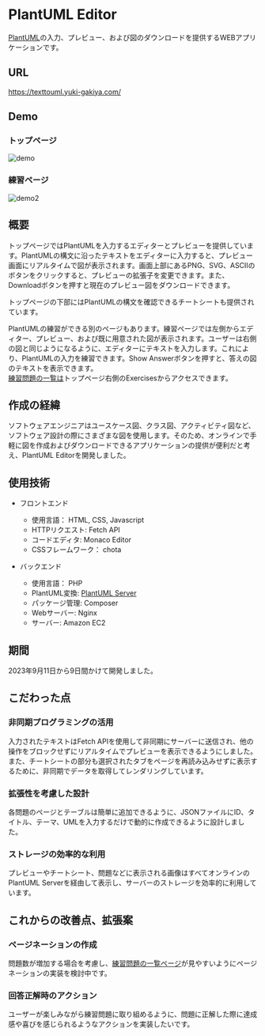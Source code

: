 # PlantUML Editor
[PlantUML](https://plantuml.com/ja/)の入力、プレビュー、および図のダウンロードを提供するWEBアプリケーションです。

## URL
https://texttouml.yuki-gakiya.com/

## Demo
### トップページ
![demo](https://github.com/AkinoJoey/PlantUMLServer/assets/124570638/cb6d4197-fa5f-44d4-81e4-968515e196d2)

### 練習ページ
![demo2](https://github.com/AkinoJoey/PlantUMLServer/assets/124570638/42d4ffab-3a75-4d83-9351-8cf5c29e0eee)

## 概要
トップページではPlantUMLを入力するエディターとプレビューを提供しています。PlantUMLの構文に沿ったテキストをエディターに入力すると、プレビュー画面にリアルタイムで図が表示されます。画面上部にあるPNG、SVG、ASCIIのボタンをクリックすると、プレビューの拡張子を変更できます。また、Downloadボタンを押すと現在のプレビュー図をダウンロードできます。

トップページの下部にはPlantUMLの構文を確認できるチートシートも提供されています。

PlantUMLの練習ができる別のページもあります。練習ページでは左側からエディター、プレビュー、および既に用意された図が表示されます。ユーザーは右側の図と同じようになるように、エディターにテキストを入力します。これにより、PlantUMLの入力を練習できます。Show Answerボタンを押すと、答えの図のテキストを表示できます。  
[練習問題の一覧は](https://texttouml.yuki-gakiya.com/Pages/problems.php)トップページ右側のExercisesからアクセスできます。

## 作成の経緯
ソフトウェアエンジニアはユースケース図、クラス図、アクティビティ図など、ソフトウェア設計の際にさまざまな図を使用します。そのため、オンラインで手軽に図を作成およびダウンロードできるアプリケーションの提供が便利だと考え、PlantUML Editorを開発しました。
## 使用技術
- フロントエンド
  - 使用言語： HTML, CSS, Javascript
  - HTTPリクエスト: Fetch API
  - コードエディタ: Monaco Editor
  - CSSフレームワーク： chota

- バックエンド
  - 使用言語： PHP
  - PlantUML変換: [PlantUML Server](https://plantuml.com/server)
  - パッケージ管理: Composer
  - Webサーバー: Nginx
  - サーバー: Amazon EC2

## 期間
2023年9月11日から9日間かけて開発しました。

## こだわった点
### 非同期プログラミングの活用
入力されたテキストはFetch APIを使用して非同期にサーバーに送信され、他の操作をブロックせずにリアルタイムでプレビューを表示できるようにしました。また、チートシートの部分も選択されたタブをページを再読み込みせずに表示するために、非同期でデータを取得してレンダリングしています。
### 拡張性を考慮した設計
各問題のページとテーブルは簡単に追加できるように、JSONファイルにID、タイトル、テーマ、UMLを入力するだけで動的に作成できるように設計しました。
### ストレージの効率的な利用
プレビューやチートシート、問題などに表示される画像はすべてオンラインのPlantUML Serverを経由して表示し、サーバーのストレージを効率的に利用しています。

## これからの改善点、拡張案
### ページネーションの作成
問題数が増加する場合を考慮し、[練習問題の一覧ページ](https://texttouml.yuki-gakiya.com/Pages/problems.php)が見やすいようにページネーションの実装を検討中です。

### 回答正解時のアクション
ユーザーが楽しみながら練習問題に取り組めるように、問題に正解した際に達成感や喜びを感じられるようなアクションを実装したいです。

